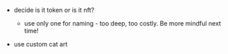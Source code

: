 -   decide is it token or is it nft?

    -   use only one for naming - too deep, too costly. Be more mindful next time!

-   use custom cat art
